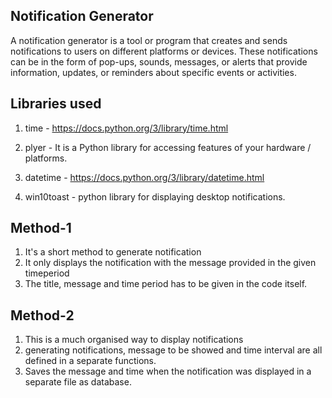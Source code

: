 ## Notification Generator

A notification generator is a tool or program that creates and sends notifications to users on different platforms or devices. These notifications can be in the form of pop-ups, sounds, messages, or alerts that provide information, updates, or reminders about specific events or activities.


## Libraries used
1. time - https://docs.python.org/3/library/time.html

2. plyer - It is a Python library for accessing features of your hardware / platforms.

3. datetime - https://docs.python.org/3/library/datetime.html

4. win10toast - python library for displaying desktop notifications.


## Method-1
1. It's a short method to generate notification
2. It only displays the notification with the message provided in the given timeperiod
3. The title, message and time period has to be given in the code itself.


## Method-2
1. This is a much organised way to display notifications
2. generating notifications, message to be showed and time interval are all defined in a separate functions.
3. Saves the message and time when the notification was displayed in a separate file as database.
